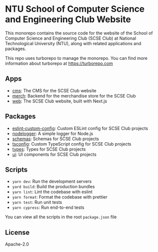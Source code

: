 # NTU School of Computer Science and Engineering Club Website

This monorepo contains the source code for the website of the School of Computer Science and Engineering Club (SCSE Club) at National Technological University (NTU), along with related applications and packages.

This repo uses turborepo to manage the monorepo. You can find more information about turborepo at https://turborepo.com

## Apps

- [cms](./apps/cms/README.md): The CMS for the SCSE Club website
- [merch](./apps/merch/README.md): Backend for the merchandise store for the SCSE Club
- [web](./apps/web/README.md): The SCSE Club website, built with Next.js

## Packages

- [eslint-custom-config](./packages/eslint-custom-config/README.md): Custom ESLint config for SCSE Club projects
- [nodelogger](./packages/nodelogger/README.md): A simple logger for Node.js
- [schemas](./packages/schemas/README.md): Schemas for SCSE Club projects
- [tsconfig](./packages/tsconfig/README.md): Custom TypeScript config for SCSE Club projects
- [types](./packages/types/README.md): Types for SCSE Club projects
- [ui](./packages/ui/README.md): UI components for SCSE Club projects

## Scripts

- `yarn dev`: Run the development servers
- `yard build`: Build the production bundles
- `yarn lint`: Lint the codebase with eslint
- `yarn format`: Format the codebase with prettier
- `yarn test`: Run unit tests
- `yarn cypress`: Run end-to-end tests

You can view all the scripts in the root `package.json` file

## License
Apache-2.0
